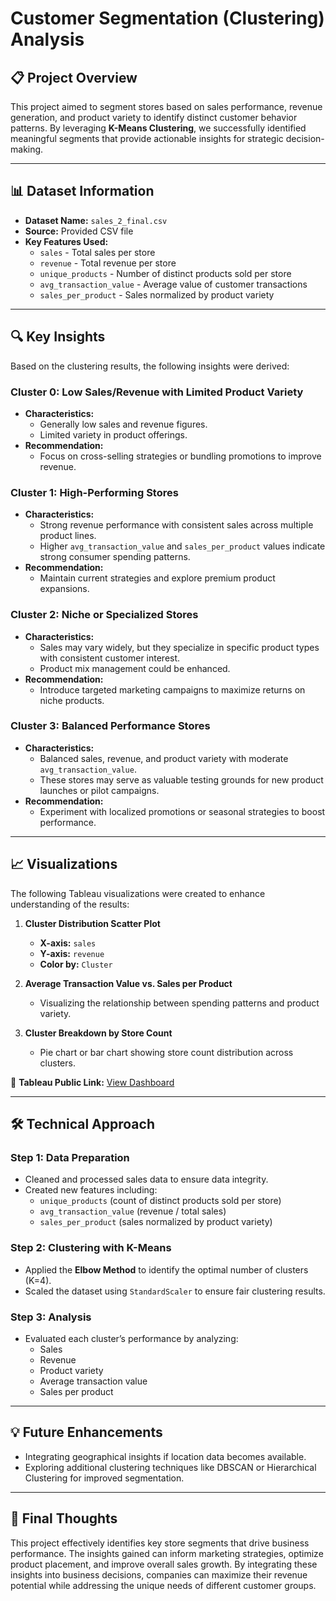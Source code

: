 # Customer Segmentation (Clustering) Analysis

## 📋 Project Overview
This project aimed to segment stores based on sales performance, revenue generation, and product variety to identify distinct customer behavior patterns. By leveraging **K-Means Clustering**, we successfully identified meaningful segments that provide actionable insights for strategic decision-making.

---
## 📊 Dataset Information
- **Dataset Name:** `sales_2_final.csv`
- **Source:** Provided CSV file
- **Key Features Used:**
  - `sales` - Total sales per store
  - `revenue` - Total revenue per store
  - `unique_products` - Number of distinct products sold per store
  - `avg_transaction_value` - Average value of customer transactions
  - `sales_per_product` - Sales normalized by product variety

---
## 🔍 Key Insights
Based on the clustering results, the following insights were derived:

### **Cluster 0: Low Sales/Revenue with Limited Product Variety**
- **Characteristics:**
  - Generally low sales and revenue figures.
  - Limited variety in product offerings.
- **Recommendation:**
  - Focus on cross-selling strategies or bundling promotions to improve revenue.

### **Cluster 1: High-Performing Stores**
- **Characteristics:**
  - Strong revenue performance with consistent sales across multiple product lines.
  - Higher `avg_transaction_value` and `sales_per_product` values indicate strong consumer spending patterns.
- **Recommendation:**
  - Maintain current strategies and explore premium product expansions.

### **Cluster 2: Niche or Specialized Stores**
- **Characteristics:**
  - Sales may vary widely, but they specialize in specific product types with consistent customer interest.
  - Product mix management could be enhanced.
- **Recommendation:**
  - Introduce targeted marketing campaigns to maximize returns on niche products.

### **Cluster 3: Balanced Performance Stores**
- **Characteristics:**
  - Balanced sales, revenue, and product variety with moderate `avg_transaction_value`.
  - These stores may serve as valuable testing grounds for new product launches or pilot campaigns.
- **Recommendation:**
  - Experiment with localized promotions or seasonal strategies to boost performance.

---
## 📈 Visualizations
The following Tableau visualizations were created to enhance understanding of the results:

1. **Cluster Distribution Scatter Plot**
   - **X-axis:** `sales`
   - **Y-axis:** `revenue`
   - **Color by:** `Cluster`

2. **Average Transaction Value vs. Sales per Product**
   - Visualizing the relationship between spending patterns and product variety.

3. **Cluster Breakdown by Store Count**
   - Pie chart or bar chart showing store count distribution across clusters.

📌 **Tableau Public Link:** [View Dashboard](https://public.tableau.com/views/ClusterIdentification/cluster_dashboard?:language=en-US&:sid=&:redirect=auth&:display_count=n&:origin=viz_share_link)

---
## 🛠️ Technical Approach
### Step 1: Data Preparation
- Cleaned and processed sales data to ensure data integrity.
- Created new features including:
  - `unique_products` (count of distinct products sold per store)
  - `avg_transaction_value` (revenue / total sales)
  - `sales_per_product` (sales normalized by product variety)

### Step 2: Clustering with K-Means
- Applied the **Elbow Method** to identify the optimal number of clusters (K=4).
- Scaled the dataset using `StandardScaler` to ensure fair clustering results.

### Step 3: Analysis
- Evaluated each cluster’s performance by analyzing:
  - Sales
  - Revenue
  - Product variety
  - Average transaction value
  - Sales per product

---
## 💡 Future Enhancements
- Integrating geographical insights if location data becomes available.
- Exploring additional clustering techniques like DBSCAN or Hierarchical Clustering for improved segmentation.

---
## 📣 Final Thoughts
This project effectively identifies key store segments that drive business performance. The insights gained can inform marketing strategies, optimize product placement, and improve overall sales growth. By integrating these insights into business decisions, companies can maximize their revenue potential while addressing the unique needs of different customer groups.
